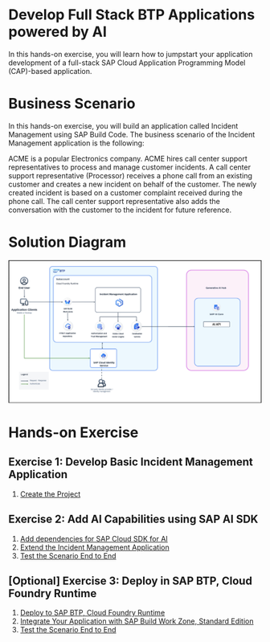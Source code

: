 # Develop Full Stack BTP Applications powered by AI

In this hands-on exercise, you will learn how to jumpstart your application development of a full-stack SAP Cloud Application Programming Model (CAP)-based application.


# Business Scenario

In this hands-on exercise, you will build an application called Incident Management using SAP Build Code. The business scenario of the Incident Management application is the following:

ACME is a popular Electronics company. ACME hires call center support representatives to process and manage customer incidents. A call center support representative (Processor) receives a phone call from an existing customer and creates a new incident on behalf of the customer. The newly created incident is based on a customer complaint received during the phone call. The call center support representative also adds the conversation with the customer to the incident for future reference.

# Solution Diagram

![Solution Diagram](./images/solution-diagram-ai.png)

# Hands-on Exercise

## Exercise 1: Develop Basic Incident Management Application

1. [Create the Project](./document/create-full-stack-project.md)

## Exercise 2: Add AI Capabilities using SAP AI SDK

1. [Add dependencies for SAP Cloud SDK for AI ](./document/prerequisites.md)
2. [Extend the Incident Management Application](./document/extend-service.md)
2. [Test the Scenario End to End](./document/e2e-testing.md)

## [Optional] Exercise 3: Deploy in SAP BTP, Cloud Foundry Runtime

1. [Deploy to SAP BTP, Cloud Foundry Runtime](./document/deploy-cf.md)
2. [Integrate Your Application with SAP Build Work Zone, Standard Edition](./document/integrate-workzone.md) 
3. [Test the Scenario End to End](./document/e2e-testing-cf.md)
